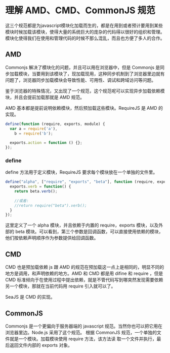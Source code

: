 # 理解 AMD、CMD、CommonJS 规范
这三个规范都是为javascript模块化加载而生的，都是在用到或者预计要用到某些模块时候加载该模块，使得大量的系统巨大的庞杂的代码得以很好的组织和管理。模块化使得我们在使用和管理代码的时候不那么混乱，而且也方便了多人的合作。

## AMD
Commonjs 解决了模块化的问题，并且可以用在浏览器中，但是 Commonjs 是同步加载模块，当要用到该模块了，现加载现用，这种同步机制到了浏览器里边就有问题了，浏览器同步加载模块会导致性能、可用性、调试和跨域访问等问题。

鉴于浏览器的特殊情况，又出现了一个规范，这个规范呢可以实现异步加载依赖模块，并且会提前加载那就是 AMD 规范。

AMD 基本都是提前说明依赖模块，然后预加载这些模块。RequireJS 是 AMD 的实现。

``` js
define(function (require, exports, module) {
  var a = require('a'),
    b = require('b');
 
  exports.action = function () {};
});
```

### define
define 方法用于定义模块，RequireJS 要求每个模块放在一个单独的文件里。

``` js
define("alpha", ["require", "exports", "beta"], function (require, exports, beta) {
  exports.verb = function() {
    return beta.verb();
    
    //或者:
    //return require("beta").verb();
  }
});
```
这里定义了一个 alpha 模块，并且依赖于内置的 require，exports 模块，以及外部的 beta 模块。可以看到，第三个参数是回调函数，可以直接使用依赖的模块，他们按依赖声明顺序作为参数提供给回调函数。

## CMD
CMD 也是预加载依赖 js 跟 AMD 的规范在预加载这一点上是相同的，明显不同的地方是调用，和声明依赖的地方。AMD 和 CMD 都是用 difine 和 require ，但是 CMD 标准倾向于在使用过程中提出依赖，就是不管代码写到哪突然发现需要依赖另一个模块，那就在当前代码用 require 引入就可以了。

SeaJS 是 CMD 的实现。

## CommonJS
Commonjs 是一个更偏向于服务器端的 javascript 规范。当然你也可以把它用在浏览器里边。Node.js 采用了这个规范。 根据 CommonJS 规范，一个单独的文件就是一个模块。加载模块使用 require 方法，该方法读 取一个文件并执行，最后返回文件内部的 exports 对象。